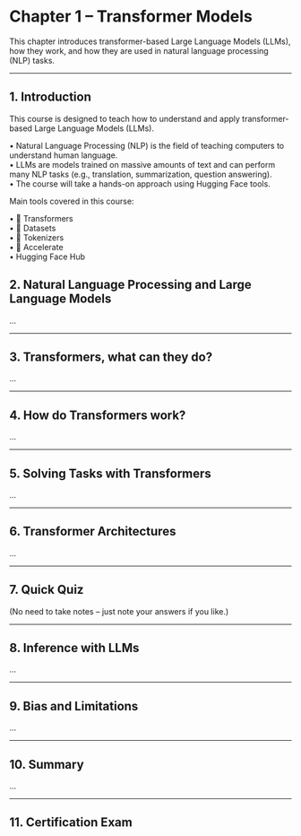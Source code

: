 # Chapter 1 – Transformer Models

This chapter introduces transformer-based Large Language Models (LLMs), how they work, and how they are used in natural language processing (NLP) tasks.

---

## 1. Introduction

This course is designed to teach how to understand and apply transformer-based Large Language Models (LLMs).

• Natural Language Processing (NLP) is the field of teaching computers to understand human language.  
• LLMs are models trained on massive amounts of text and can perform many NLP tasks (e.g., translation, summarization, question answering).  
• The course will take a hands-on approach using Hugging Face tools.

Main tools covered in this course:

• 🤗 Transformers  
• 🤗 Datasets  
• 🤗 Tokenizers  
• 🤗 Accelerate  
• Hugging Face Hub


## 2. Natural Language Processing and Large Language Models

...

---

## 3. Transformers, what can they do?

...

---

## 4. How do Transformers work?

...

---

## 5. Solving Tasks with Transformers

...

---

## 6. Transformer Architectures

...

---

## 7. Quick Quiz

(No need to take notes – just note your answers if you like.)

---

## 8. Inference with LLMs

...

---

## 9. Bias and Limitations

...

---

## 10. Summary

...

---

## 11. Certification Exam


